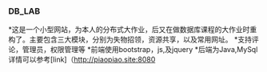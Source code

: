 ### DB_LAB
*这是一个小型网站，为本人的分布式大作业，后又在做数据库课程的大作业时重构了。主要包含三大模块，分别为失物招领，资源共享，以及常用网址。
*支持评论，管理员，权限管理等
*前端使用bootstrap，js,及jquery
*后端为Java,MySql
详情可以参考[link]（http://piaopiao.site:8080 



